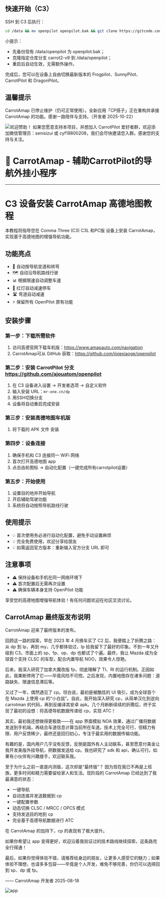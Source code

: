 ## 快速开始（C3）

SSH 到 C3 后执行：

```bash
cd /data && mv openpilot openpilot.bak && git clone https://gitcode.com/jixiexiaoge/openpilot.git openpilot -b carrot2-v9 && sudo reboot
```

小提示：
- 先备份现有 /data/openpilot 为 openpilot.bak；
- 克隆指定仓库分支 carrot2-v9 到 /data/openpilot；
- 重启后自动生效，无需额外操作。

完成后，您可以在设备上自由切换最新版本的 Frogpilot、SunnyPilot、CarrotPilot 和 DragonPilot。


## 温馨提示
CarrotAmap 已停止维护（仍可正常使用）。全新应用「CP搭子」正在重构并承接 CarrotAmap 的功能。感谢一路陪伴与支持。（开发者 2025-10-22）


![](/wechat.jpg "欢迎赞助！")
如果您愿意支持本项目，并想加入 CarrotPilot 爱好者群，欢迎添加微信管理员：senisizui 或 cyf19800208，我们会尽快邀请您入群。感谢您的支持与关注。

# 🚗 CarrotAmap - 辅助CarrotPilot的导航外挂小程序

---

# C3 设备安装 CarrotAmap 高德地图教程

本教程将指导您在 Comma Three (C3) C3L 和PC版 设备上安装 CarrotAmap，实现基于高德地图的增强导航功能。

## 功能亮点
- 🚗 自动按导航变道和转弯
- 🗺️ 自动沿导航路线行驶
- 📊 根据限速自动调整车速
- 🚦 红灯自动减速停车
- 🛣️ 弯道自动减速
- ⚡ 保留所有 OpenPilot 原有功能

## 安装步骤

### 第一步：下载所需软件
1. 访问高德官网下载车机版：https://www.amapauto.com/navigation
2. CarrotAmap可从 GitHub 获取：https://github.com/jixiexiaoge/openpilot

### 第二步：安装 CarrotPilot 分支 https://github.com/ajouatom/openpilot
1. 在 C3 设备进入设置 → 开发者选项 → 自定义软件
2. 输入安装 URL：`mr-one.cn/dp`
3. 用SSH切换分支
4. 设备将自动重启完成安装

### 第三步：安装高德地图车机版
1. 将下载的  APK 文件 安装

### 第四步：设备连接
1. 确保手机和 C3 连接同一 WiFi 网络
2. 首次打开高德地图 app
3. 点击齿轮图标 → 自动化配置（一键完成所有carrotpilot设置）

### 第五步：开始使用
1. 设置目的地并开始导航
2. 开启辅助驾驶功能
3. 系统将自动按照导航路线行驶

## 使用提示
- 💡 首次使用务必进行自动化配置，避免手动设置麻烦
- 💡 完全免费使用，欢迎分享给朋友
- 💡 如需返回官方版本：重新输入官方分支 URL 即可

## 注意事项
- ⚠️ 保持设备和手机在同一网络环境下
- ⚠️ 首次配置后无需再次设置
- ⚠️ 确保车辆本身支持 OpenPilot 功能

享受您的高德地图增强导航体验！有任何问题欢迎在社区交流讨论。 

## CarrotAmap 最终版发布说明

CarrotAmap 迎来了最终版本的发布。

回顾这一路的探索，早在 2023 年 4 月换车买了 C2 后，我便踏上了折腾之路：从 dp 到 lp，再到 my，几乎都体验过，lp 给我留下了最好的印象。不到一年又升级到 C3，市面上的 sp、fp、op、dp 也都试了个遍。最终，我让 Mazda 成为全球首个支持 CLSC 的车型，配合内置导航 NOO，效果令人惊艳。

后来，我深入研究了加拿大魔改版 fp，彻底理解了 TI、RI 的运行机制。正因如此，我果断停用了它——毕竟风险不可控。之后发现，内置地图存在诸多问题：道路缺失、限速信息滞后等。

又过了一年，偶然遇见了 cp。坦白说，最初是被酷炫的 UI 吸引，成为全球首个在 Mazda 上使用 cp 的“小白鼠”。自此，我开始深入研究 cp，从简单汉化到逆向 carrotman 的代码，再到反编译其安卓 apk。几个月断断续续的折腾后，终于实现了最初的设想：将高德导航数据传递给 cp，实现 ATC！

其实，最初我还想做得更极致——在 app 界面模拟 NOA 效果，通过广播将数据发送到手机端，再结合车道信息计算当前所在车道。技术上完全可行，但精力有限、用户反馈稀少，最终还是回归初心，专注于最实用的数据传输功能。

有趣的是，国内用户几乎没有反馈，反倒是国外有人主动联系，甚至愿意付美金让我开发美版外挂导航，把数据发送给 cp。我也研究了 sdk 和 api，确认可行。如果有小伙伴有兴趣接手，欢迎联系我。

至于为什么之前一直是内测版，这次却是“最终版”？
因为现在我已不再是上班族，更多时间和精力需要留给家人和生活。现阶段的 CarrotAmap 已经达到了我最满意的状态：

- 一键导航
- 自动连接并发送数据到 cp
- 一键配置参数
- 动态切换 CLSC / MRCC / OPCS 模式
- 支持发送目的地到 cp
- 完全基于高德导航数据进行 ATC

在 CarrotAmap 的加持下，cp 的表现有了极大提升。

如果你希望让 app 变得更好，欢迎沿着我验证过的技术路线继续探索，这条路完全行得通！

最后，如果你觉得体验不错，请推荐给身边的朋友，让更多人感受它的魅力；如果体验不理想，也请多多包容——毕竟是个人开发，难免不够完善，你仍可以选择回到 sp、dp 或 fp。

—— CarrotAmap 开发者
2025-08-18

![](/demo.jpg "app")
